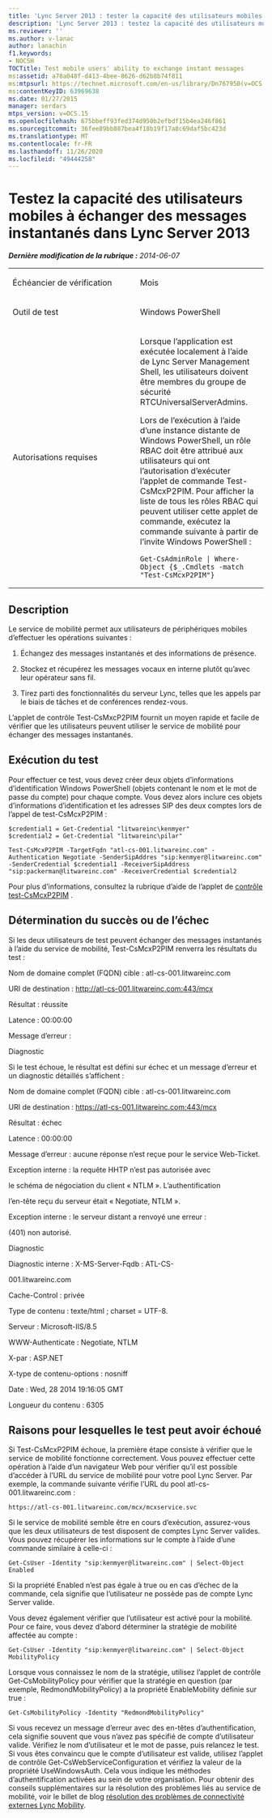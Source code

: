 ```yaml
---
title: 'Lync Server 2013 : tester la capacité des utilisateurs mobiles à échanger des messages instantanés'
description: 'Lync Server 2013 : testez la capacité des utilisateurs mobiles à échanger des messages instantanés.'
ms.reviewer: ''
ms.author: v-lanac
author: lanachin
f1.keywords:
- NOCSH
TOCTitle: Test mobile users' ability to exchange instant messages
ms:assetid: a78a048f-d413-4bee-8626-d62b8b74f811
ms:mtpsurl: https://technet.microsoft.com/en-us/library/Dn767950(v=OCS.15)
ms:contentKeyID: 63969638
ms.date: 01/27/2015
manager: serdars
mtps_version: v=OCS.15
ms.openlocfilehash: 675bbeff93fed374d950b2efbdf15b4ea246f861
ms.sourcegitcommit: 36fee89bb887bea4f18b19f17a8c69daf5bc423d
ms.translationtype: MT
ms.contentlocale: fr-FR
ms.lasthandoff: 11/26/2020
ms.locfileid: "49444258"
---
```

# <a name="test-mobile-users-ability-to-exchange-instant-messages-in-lync-server-2013"></a>Testez la capacité des utilisateurs mobiles à échanger des messages instantanés dans Lync Server 2013

<div data-xmlns="http://www.w3.org/1999/xhtml">

<div class="topic" data-xmlns="http://www.w3.org/1999/xhtml" data-msxsl="urn:schemas-microsoft-com:xslt" data-cs="https://msdn.microsoft.com/">

<div data-asp="https://msdn2.microsoft.com/asp">



</div>

<div id="mainSection">

<div id="mainBody">

<span> </span>

_**Dernière modification de la rubrique :** 2014-06-07_


<table>
<colgroup>
<col style="width: 50%" />
<col style="width: 50%" />
</colgroup>
<tbody>
<tr class="odd">
<td><p>Échéancier de vérification</p></td>
<td><p>Mois</p></td>
</tr>
<tr class="even">
<td><p>Outil de test</p></td>
<td><p>Windows PowerShell</p></td>
</tr>
<tr class="odd">
<td><p>Autorisations requises</p></td>
<td><p>Lorsque l’application est exécutée localement à l’aide de Lync Server Management Shell, les utilisateurs doivent être membres du groupe de sécurité RTCUniversalServerAdmins.</p>
<p>Lors de l’exécution à l’aide d’une instance distante de Windows PowerShell, un rôle RBAC doit être attribué aux utilisateurs qui ont l’autorisation d’exécuter l’applet de commande Test-CsMcxP2PIM. Pour afficher la liste de tous les rôles RBAC qui peuvent utiliser cette applet de commande, exécutez la commande suivante à partir de l’invite Windows PowerShell :</p>
<pre><code>Get-CsAdminRole | Where-Object {$_.Cmdlets -match &quot;Test-CsMcxP2PIM&quot;}</code></pre></td>
</tr>
</tbody>
</table>


<div>

## <a name="description"></a>Description

Le service de mobilité permet aux utilisateurs de périphériques mobiles d’effectuer les opérations suivantes :

1.  Échangez des messages instantanés et des informations de présence.

2.  Stockez et récupérez les messages vocaux en interne plutôt qu’avec leur opérateur sans fil.

3.  Tirez parti des fonctionnalités du serveur Lync, telles que les appels par le biais de tâches et de conférences rendez-vous.

L’applet de contrôle Test-CsMxcP2PIM fournit un moyen rapide et facile de vérifier que les utilisateurs peuvent utiliser le service de mobilité pour échanger des messages instantanés.

</div>

<div>

## <a name="running-the-test"></a>Exécution du test

Pour effectuer ce test, vous devez créer deux objets d’informations d’identification Windows PowerShell (objets contenant le nom et le mot de passe du compte) pour chaque compte. Vous devez alors inclure ces objets d’informations d’identification et les adresses SIP des deux comptes lors de l’appel de test-CsMcxP2PIM :

    $credential1 = Get-Credential "litwareinc\kenmyer"
    $credential2 = Get-Credential "litwareinc\pilar"
    
    Test-CsMcxP2PIM -TargetFqdn "atl-cs-001.litwareinc.com" -Authentication Negotiate -SenderSipAddres "sip:kenmyer@litwareinc.com" -SenderCredential $credential1 -ReceiverSipAddress "sip:packerman@litwareinc.com" -ReceiverCredential $credential2

Pour plus d’informations, consultez la rubrique d’aide de l’applet de [contrôle test-CsMcxP2PIM](https://docs.microsoft.com/powershell/module/skype/Test-CsMcxP2PIM) .

</div>

<div>

## <a name="determining-success-or-failure"></a>Détermination du succès ou de l’échec

Si les deux utilisateurs de test peuvent échanger des messages instantanés à l’aide du service de mobilité, Test-CsMcxP2PIM renverra les résultats du test :

Nom de domaine complet (FQDN) cible : atl-cs-001.litwareinc.com

URI de destination : http://atl-cs-001.litwareinc.com:443/mcx

Résultat : réussite

Latence : 00:00:00

Message d’erreur :

Diagnostic

Si le test échoue, le résultat est défini sur échec et un message d’erreur et un diagnostic détaillés s’affichent :

Nom de domaine complet (FQDN) cible : atl-cs-001.litwareinc.com

URI de destination : https://atl-cs-001.litwareinc.com:443/mcx

Résultat : échec

Latence : 00:00:00

Message d’erreur : aucune réponse n’est reçue pour le service Web-Ticket.

Exception interne : la requête HHTP n’est pas autorisée avec

le schéma de négociation du client « NTLM ». L’authentification

l’en-tête reçu du serveur était « Negotiate, NTLM ».

Exception interne : le serveur distant a renvoyé une erreur :

(401) non autorisé.

Diagnostic

Diagnostic interne : X-MS-Server-Fqdb : ATL-CS-

001.litwareinc.com

Cache-Control : privée

Type de contenu : texte/html ; charset = UTF-8.

Serveur : Microsoft-IIS/8.5

WWW-Authenticate : Negotiate, NTLM

X-par : ASP.NET

X-type de contenu-options : nosniff

Date : Wed, 28 2014 19:16:05 GMT

Longueur du contenu : 6305

</div>

<div>

## <a name="reasons-why-the-test-might-have-failed"></a>Raisons pour lesquelles le test peut avoir échoué

Si Test-CsMcxP2PIM échoue, la première étape consiste à vérifier que le service de mobilité fonctionne correctement. Vous pouvez effectuer cette opération à l’aide d’un navigateur Web pour vérifier qu’il est possible d’accéder à l’URL du service de mobilité pour votre pool Lync Server. Par exemple, la commande suivante vérifie l’URL du pool atl-cs-001.litwareinc.com :

    https://atl-cs-001.litwareinc.com/mcx/mcxservice.svc

Si le service de mobilité semble être en cours d’exécution, assurez-vous que les deux utilisateurs de test disposent de comptes Lync Server valides. Vous pouvez récupérer les informations sur le compte à l’aide d’une commande similaire à celle-ci :

    Get-CsUser -Identity "sip:kenmyer@litwareinc.com" | Select-Object Enabled

Si la propriété Enabled n’est pas égale à true ou en cas d’échec de la commande, cela signifie que l’utilisateur ne possède pas de compte Lync Server valide.

Vous devez également vérifier que l’utilisateur est activé pour la mobilité. Pour ce faire, vous devez d’abord déterminer la stratégie de mobilité affectée au compte :

    Get-CsUser -Identity "sip:kenmyer@litwareinc.com" | Select-Object MobilityPolicy

Lorsque vous connaissez le nom de la stratégie, utilisez l’applet de contrôle Get-CsMobilityPolicy pour vérifier que la stratégie en question (par exemple, RedmondMobilityPolicy) a la propriété EnableMobility définie sur true :

    Get-CsMobilityPolicy -Identity "RedmondMobilityPolicy"

Si vous recevez un message d’erreur avec des en-têtes d’authentification, cela signifie souvent que vous n’avez pas spécifié de compte d’utilisateur valide. Vérifiez le nom d’utilisateur et le mot de passe, puis relancez le test. Si vous êtes convaincu que le compte d’utilisateur est valide, utilisez l’applet de contrôle Get-CsWebServiceConfiguration et vérifiez la valeur de la propriété UseWindowsAuth. Cela vous indique les méthodes d’authentification activées au sein de votre organisation. Pour obtenir des conseils supplémentaires sur la résolution des problèmes liés au service de mobilité, voir le billet de blog [résolution des problèmes de connectivité externes Lync Mobility](https://blogs.technet.com/b/nexthop/archive/2012/02/21/troubleshooting-external-lync-mobility-connectivity-issues-step-by-step.aspx).

</div>

</div>

<span> </span>

</div>

</div>

</div>

